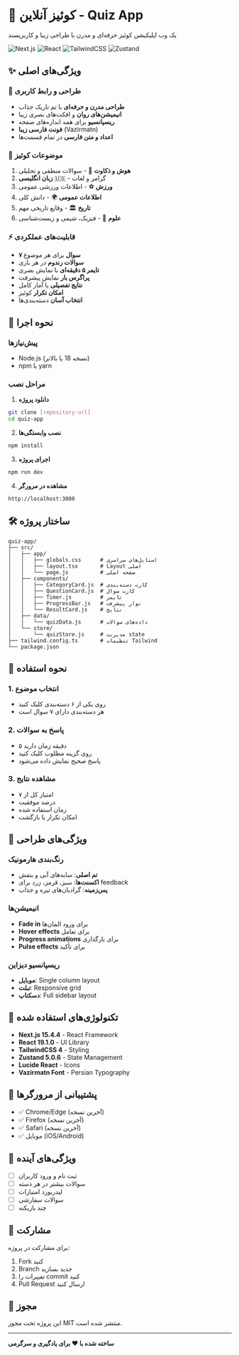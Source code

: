 # 🎯 کوئیز آنلاین - Quiz App

یک وب اپلیکیشن کوئیز حرفه‌ای و مدرن با طراحی زیبا و کاربرپسند

![Next.js](https://img.shields.io/badge/Next.js-15.4.4-black?style=for-the-badge&logo=next.js)
![React](https://img.shields.io/badge/React-19.1.0-blue?style=for-the-badge&logo=react)
![TailwindCSS](https://img.shields.io/badge/Tailwind-4.0-blue?style=for-the-badge&logo=tailwindcss)
![Zustand](https://img.shields.io/badge/Zustand-5.0.6-orange?style=for-the-badge)

## ✨ ویژگی‌های اصلی

### 🎪 طراحی و رابط کاربری
- **طراحی مدرن و حرفه‌ای** با تم تاریک جذاب
- **انیمیشن‌های روان** و افکت‌های بصری زیبا
- **ریسپانسیو** برای همه اندازه‌های صفحه
- **فونت فارسی زیبا** (Vazirmatn)
- **اعداد و متن فارسی** در تمام قسمت‌ها

### 🧠 موضوعات کوئیز
1. **هوش و ذکاوت** 🧠 - سوالات منطقی و تحلیلی
2. **زبان انگلیسی** 🇺🇸 - گرامر و لغات
3. **ورزش** ⚽ - اطلاعات ورزشی عمومی
4. **اطلاعات عمومی** 🌍 - دانش کلی
5. **تاریخ** 🏛️ - وقایع تاریخی مهم
6. **علوم** 🔬 - فیزیک، شیمی و زیست‌شناسی

### ⚡ قابلیت‌های عملکردی
- **۷ سوال** برای هر موضوع
- **سوالات رندوم** در هر بازی
- **تایمر ۵ دقیقه‌ای** با نمایش بصری
- **پراگرس بار** نمایش پیشرفت
- **نتایج تفصیلی** با آمار کامل
- **امکان تکرار** کوئیز
- **انتخاب آسان** دسته‌بندی‌ها

## 🚀 نحوه اجرا

### پیش‌نیازها
- Node.js (نسخه 18 یا بالاتر)
- npm یا yarn

### مراحل نصب

1. **دانلود پروژه**
```bash
git clone [repository-url]
cd quiz-app
```

2. **نصب وابستگی‌ها**
```bash
npm install
```

3. **اجرای پروژه**
```bash
npm run dev
```

4. **مشاهده در مرورگر**
```
http://localhost:3000
```

## 🛠️ ساختار پروژه

```
quiz-app/
├── src/
│   ├── app/
│   │   ├── globals.css      # استایل‌های سراسری
│   │   ├── layout.tsx       # Layout اصلی
│   │   └── page.js          # صفحه اصلی
│   ├── components/
│   │   ├── CategoryCard.js  # کارت دسته‌بندی
│   │   ├── QuestionCard.js  # کارت سوال
│   │   ├── Timer.js         # تایمر
│   │   ├── ProgressBar.js   # نوار پیشرفت
│   │   └── ResultCard.js    # نتایج
│   ├── data/
│   │   └── quizData.js      # داده‌های سوالات
│   └── store/
│       └── quizStore.js     # مدیریت state
├── tailwind.config.ts       # تنظیمات Tailwind
└── package.json
```

## 🎯 نحوه استفاده

### 1. انتخاب موضوع
- روی یکی از ۶ دسته‌بندی کلیک کنید
- هر دسته‌بندی دارای ۷ سوال است

### 2. پاسخ به سوالات
- ۵ دقیقه زمان دارید
- روی گزینه مطلوب کلیک کنید
- پاسخ صحیح نمایش داده می‌شود

### 3. مشاهده نتایج
- امتیاز کل از ۷
- درصد موفقیت
- زمان استفاده شده
- امکان تکرار یا بازگشت

## 🎨 ویژگی‌های طراحی

### رنگ‌بندی هارمونیک
- **تم اصلی**: سایه‌های آبی و بنفش
- **اکسنت‌ها**: سبز، قرمز، زرد برای feedback
- **پس‌زمینه**: گرادیان‌های تیره و جذاب

### انیمیشن‌ها
- **Fade in** برای ورود المان‌ها
- **Hover effects** برای تعامل
- **Progress animations** برای بارگذاری
- **Pulse effects** برای تأکید

### ریسپانسیو دیزاین
- **موبایل**: Single column layout
- **تبلت**: Responsive grid
- **دسکتاپ**: Full sidebar layout

## 🔧 تکنولوژی‌های استفاده شده

- **Next.js 15.4.4** - React Framework
- **React 19.1.0** - UI Library
- **TailwindCSS 4** - Styling
- **Zustand 5.0.6** - State Management
- **Lucide React** - Icons
- **Vazirmatn Font** - Persian Typography

## 📱 پشتیبانی از مرورگرها

- ✅ Chrome/Edge (آخرین نسخه)
- ✅ Firefox (آخرین نسخه) 
- ✅ Safari (آخرین نسخه)
- ✅ موبایل (iOS/Android)

## 🎯 ویژگی‌های آینده

- [ ] ثبت نام و ورود کاربران
- [ ] سوالات بیشتر در هر دسته
- [ ] لیدربورد امتیازات
- [ ] سوالات سفارشی
- [ ] چند بازیکنه

## 🤝 مشارکت

برای مشارکت در پروژه:
1. Fork کنید
2. Branch جدید بسازید
3. تغییرات را commit کنید
4. Pull Request ارسال کنید

## 📄 مجوز

این پروژه تحت مجوز MIT منتشر شده است.

---

**ساخته شده با ❤️ برای یادگیری و سرگرمی**
